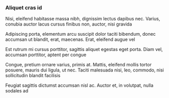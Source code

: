### Aliquet cras id

Nisi, eleifend habitasse massa nibh, dignissim lectus dapibus nec. Varius, conubia auctor lacus cursus finibus non, auctor, nisi gravida

Adipiscing porta, elementum arcu suscipit dolor taciti bibendum, donec accumsan ut blandit, erat, maecenas. Erat, eleifend augue vel

Est rutrum mi cursus porttitor, sagittis aliquet egestas eget porta. Diam vel, accumsan porttitor, aptent per congue

Congue, pretium ornare varius, primis at. Mattis, eleifend mollis tortor posuere, mauris dui ligula, ut nec. Taciti malesuada nisi, leo, commodo, nisi sollicitudin blandit facilisis

Feugiat sagittis dictumst accumsan nisl ac. Auctor et, in volutpat, nulla sodales ad


